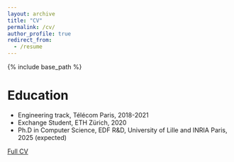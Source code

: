 ```yaml
---
layout: archive
title: "CV"
permalink: /cv/
author_profile: true
redirect_from:
  - /resume
---
```


{% include base_path %}

Education
======
* Engineering track, Télécom Paris, 2018-2021
* Exchange Student, ETH Zürich, 2020
* Ph.D in Computer Science, EDF R&D, University of Lille and INRIA Paris, 2025 (expected)

[Full CV](../files/cv.pdf)
